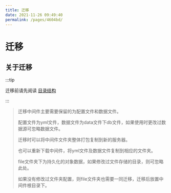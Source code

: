 ```yaml
---
title: 迁移
date: 2021-11-26 09:49:40
permalink: /pages/4604bd/
---
```


 # 迁移

## 关于迁移

:::tip

迁移前请先阅读 [目录结构](/pages/314514/)

:::

> 迁移中间件主要需要保留的为配置文件和数据文件。
>
> 配置文件为yml文件，数据文件为data文件下db文件，如果使用时更改过数据源可忽略数据文件。
>
> 迁移时可以将中间件文件夹整体打包复制到新的服务器。
>
> 也可以重新下载中间件，将yml文件及数据文件复制到相应的文件夹。
>
> file文件夹下为持久化的对象数据，如果修改过文件存储的目录，则可忽略此处。
>
> 如果没有修改过文件夹配置，则file文件夹也需要一同迁移，迁移后放置中间件根目录下。
